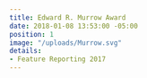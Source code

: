 ```yaml
---
title: Edward R. Murrow Award
date: 2018-01-08 13:53:00 -05:00
position: 1
image: "/uploads/Murrow.svg"
details:
- Feature Reporting 2017
---
```


